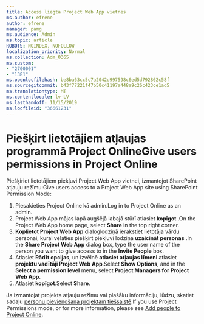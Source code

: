 ```yaml
---
title: Access liegta Project Web App vietnes
ms.author: efrene
author: efrene
manager: pamg
ms.audience: Admin
ms.topic: article
ROBOTS: NOINDEX, NOFOLLOW
localization_priority: Normal
ms.collection: Adm_O365
ms.custom:
- "2700001"
- "1381"
ms.openlocfilehash: be8ba63cc5c7a2042d997598c6ed5d792862c58f
ms.sourcegitcommit: b43f77221f47b50c41197a448a9c26c423ce1ad5
ms.translationtype: MT
ms.contentlocale: lv-LV
ms.lasthandoff: 11/15/2019
ms.locfileid: "36661231"
---
```

# <a name="give-users-permissions-in-project-online"></a><span data-ttu-id="37811-102">Piešķirt lietotājiem atļaujas programmā Project Online</span><span class="sxs-lookup"><span data-stu-id="37811-102">Give users permissions in Project Online</span></span>

<span data-ttu-id="37811-103">Piešķiriet lietotājiem piekļuvi Project Web App vietnei, izmantojot SharePoint atļauju režīmu:</span><span class="sxs-lookup"><span data-stu-id="37811-103">Give users access to a Project Web App site using SharePoint Permission Mode:</span></span>

1. <span data-ttu-id="37811-104">Piesakieties Project Online kā admin.</span><span class="sxs-lookup"><span data-stu-id="37811-104">Log in to Project Online as an admin.</span></span>
2. <span data-ttu-id="37811-105">Project Web App mājas lapā augšējā labajā stūrī atlasiet **kopīgot** .</span><span class="sxs-lookup"><span data-stu-id="37811-105">On the Project Web App home page, select **Share** in the top right corner.</span></span>
3. <span data-ttu-id="37811-106">**Koplietot Project Web App** dialoglodziņā ierakstiet lietotāja vārdu personai, kurai vēlaties piešķirt piekļuvi lodziņā **uzaicināt personas** .</span><span class="sxs-lookup"><span data-stu-id="37811-106">In the **Share Project Web App** dialog box, type the user name of the person you want to give access to in the **Invite People** box.</span></span>
4. <span data-ttu-id="37811-107">Atlasiet **Rādīt opcijas**, un izvēlnē **atlasiet atļaujas līmeni** atlasiet **projektu vadītāji Project Web App**.</span><span class="sxs-lookup"><span data-stu-id="37811-107">Select **Show Options**, and in the **Select a permission level** menu, select **Project Managers for Project Web App**.</span></span>
5. <span data-ttu-id="37811-108">Atlasiet **kopīgot**.</span><span class="sxs-lookup"><span data-stu-id="37811-108">Select **Share**.</span></span>

<span data-ttu-id="37811-109">Ja izmantojat projekta atļauju režīmu vai plašāku informāciju, lūdzu, skatiet sadaļu [personu pievienošana projektam tiešsaistē](https://docs.microsoft.com/projectonline/step-2-add-people-to-project-online).</span><span class="sxs-lookup"><span data-stu-id="37811-109">If you use Project Permissions mode, or for more information, please see [Add people to Project Online](https://docs.microsoft.com/projectonline/step-2-add-people-to-project-online).</span></span>
